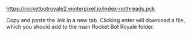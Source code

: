 https://rocketbotroyale2.winterpixel.io/index-nothreads.pck


Copy and paste the link in a new tab. Clicking enter will download a file, which you should add to the main Rocket Bot Royale folder.
